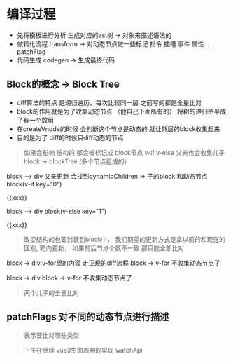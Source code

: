 # 编译过程
- 先将模板进行分析 生成对应的ast树 -> 对象来描述语法的
- 做转化流程  transform -> 对动态节点做一些标记 指令 插槽 事件 属性...  patchFlag
- 代码生成 codegen -> 生成最终代码


## Block的概念 -> Block Tree

- diff算法的特点 是递归遍历，每次比较同一层  之前写的都是全量比对
- block的作用就是为了收集动态节点 （他自己下面所有的） 将树的递归拍平成了有一个数组
- 在createVnode的时候 会判断这个节点是动态的 就让外层的block收集起来
- 目的是为了 diff的时候只diff动态的节点

> 如果会影响 结构的 都会被标记成 block节点  v-if v-else
> 父亲也会收集儿子block -> blockTree (多个节点组成的)


block --> div  父亲更新 会找到dynamicChildren => 子的block 和动态节点
  block(v-if  key="0")  <div>{{xxx}}</div>

block --> div
  block(v-else key="1")  <div>{{xxx}}</div>

> 改变结构的也要封装到block中， 我们期望的更新方式是拿以前的和现在的区别, 靶向更新， 如果前后节点个数不一致 那只能全部比对


block -> div  v-for里的内容 走正规的diff流程
    block -> v-for   不收集动态节点了
    
block -> div
    block -> v-for   不收集动态节点了

> 两个儿子的全量比对


## patchFlags 对不同的动态节点进行描述

> 表示要比对哪些类型



> 下午在继续  vue3生命周期的实现 watchApi